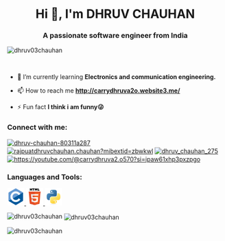 <h1 align="center">Hi 👋, I'm DHRUV CHAUHAN</h1>
<h3 align="center">A passionate software engineer from India</h3>
<p align="left"> <img src="https://komarev.com/ghpvc/?username=dhruv03chauhan&label=Profile%20views&color=0e75b6&style=flat" alt="dhruv03chauhan" /> </p>

<p align="left"> <a href="https://twitter.com/" target="blank"><img src="https://img.shields.io/twitter/follow/?logo=twitter&style=for-the-badge" alt="" /></a> </p>

- 🌱 I’m currently learning **Electronics and communication engineering.**

- 📫 How to reach me **http://carrydhruva2o.website3.me/**

- ⚡ Fun fact **I think i am funny😜**

<h3 align="left">Connect with me:</h3>
<p align="left">
<a href="https://linkedin.com/in/dhruv-chauhan-80311a287" target="blank"><img align="center" src="https://raw.githubusercontent.com/rahuldkjain/github-profile-readme-generator/master/src/images/icons/Social/linked-in-alt.svg" alt="dhruv-chauhan-80311a287" height="30" width="40" /></a>
<a href="https://fb.com/rajpuatdhruvchauhan.chauhan?mibextid=zbwkwl" target="blank"><img align="center" src="https://raw.githubusercontent.com/rahuldkjain/github-profile-readme-generator/master/src/images/icons/Social/facebook.svg" alt="rajpuatdhruvchauhan.chauhan?mibextid=zbwkwl" height="30" width="40" /></a>
<a href="https://instagram.com/dhruv_chauhan_275" target="blank"><img align="center" src="https://raw.githubusercontent.com/rahuldkjain/github-profile-readme-generator/master/src/images/icons/Social/instagram.svg" alt="dhruv_chauhan_275" height="30" width="40" /></a>
<a href="https://www.youtube.com/c/https://youtube.com/@carrydhruva2.o570?si=ipaw61xhp3pxzpgo" target="blank"><img align="center" src="https://raw.githubusercontent.com/rahuldkjain/github-profile-readme-generator/master/src/images/icons/Social/youtube.svg" alt="https://youtube.com/@carrydhruva2.o570?si=ipaw61xhp3pxzpgo" height="30" width="40" /></a>
</p>

<h3 align="left">Languages and Tools:</h3>
<p align="left"> <a href="https://www.cprogramming.com/" target="_blank" rel="noreferrer"> <img src="https://raw.githubusercontent.com/devicons/devicon/master/icons/c/c-original.svg" alt="c" width="40" height="40"/> </a> <a href="https://www.w3.org/html/" target="_blank" rel="noreferrer"> <img src="https://raw.githubusercontent.com/devicons/devicon/master/icons/html5/html5-original-wordmark.svg" alt="html5" width="40" height="40"/> </a> <a href="https://www.python.org" target="_blank" rel="noreferrer"> <img src="https://raw.githubusercontent.com/devicons/devicon/master/icons/python/python-original.svg" alt="python" width="40" height="40"/> </a> </p>

<p><img align="left" src="https://github-readme-stats.vercel.app/api/top-langs?username=dhruv03chauhan&show_icons=true&locale=en&layout=compact" alt="dhruv03chauhan" /></p>

<p>&nbsp;<img align="center" src="https://github-readme-stats.vercel.app/api?username=dhruv03chauhan&show_icons=true&locale=en" alt="dhruv03chauhan" /></p>

<p><img align="center" src="https://github-readme-streak-stats.herokuapp.com/?user=dhruv03chauhan&" alt="dhruv03chauhan" /></p>
